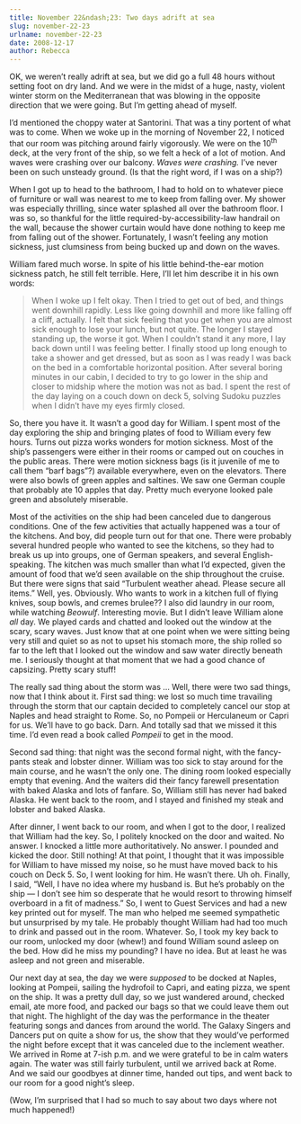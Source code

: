 ```yaml
---
title: November 22&ndash;23: Two days adrift at sea
slug: november-22-23
urlname: november-22-23
date: 2008-12-17
author: Rebecca
---
```

OK, we weren&#x02bc;t really adrift at sea, but we did go a full 48 hours
without setting foot on dry land. And we were in the midst of a huge, nasty,
violent winter storm on the Mediterranean that was blowing in the opposite
direction that we were going. But I&#x02bc;m getting ahead of myself.

I&#x02bc;d mentioned the choppy water at Santorini. That was a tiny portent of
what was to come. When we woke up in the morning of November 22, I noticed that
our room was pitching around fairly vigorously. We were on the 10<sup>th</sup>
deck, at the very front of the ship, so we felt a heck of a lot of motion. And
waves were crashing over our balcony. *Waves were crashing.* I&#x02bc;ve never
been on such unsteady ground. (Is that the right word, if I was on a ship?)

When I got up to head to the bathroom, I had to hold on to whatever piece of
furniture or wall was nearest to me to keep from falling over. My shower was
especially thrilling, since water splashed all over the bathroom floor. I was
so, so thankful for the little required-by-accessibility-law handrail on the
wall, because the shower curtain would have done nothing to keep me from falling
out of the shower. Fortunately, I wasn&#x02bc;t feeling any motion sickness,
just clumsiness from being bucked up and down on the waves.

William fared much worse. In spite of his little behind-the-ear motion sickness
patch, he still felt terrible. Here, I&#x02bc;ll let him describe it in his own
words:

<blockquote class="blockquote pl-3 border-left">
	When I woke up I felt okay. Then I tried to get out of bed, and things went
	downhill rapidly. Less like going downhill and more like falling off a
	cliff, actually. I felt that sick feeling that you get when you are almost
	sick enough to lose your lunch, but not quite. The longer I stayed standing
	up, the worse it got. When I couldn&#x02bc;t stand it any more, I lay back
	down until I was feeling better. I finally stood up long enough to take a
	shower and get dressed, but as soon as I was ready I was back on the bed in
	a comfortable horizontal position. After several boring minutes in our
	cabin, I decided to try to go lower in the ship and closer to midship where
	the motion was not as bad. I spent the rest of the day laying on a couch
	down on deck 5, solving Sudoku puzzles when I didn&#x02bc;t have my eyes
	firmly closed.
</blockquote>

So, there you have it. It wasn&#x02bc;t a good day for William. I spent most of
the day exploring the ship and bringing plates of food to William every few
hours. Turns out pizza works wonders for motion sickness. Most of the
ship&#x02bc;s passengers were either in their rooms or camped out on couches in
the public areas. There were motion sickness bags (is it juvenile of me to call
them &ldquo;barf bags&rdquo;?) available everywhere, even on the elevators.
There were also bowls of green apples and saltines. We saw one German couple
that probably ate 10 apples that day. Pretty much everyone looked pale green and
absolutely miserable.

Most of the activities on the ship had been canceled due to dangerous
conditions. One of the few activities that actually happened was a tour of the
kitchens. And boy, did people turn out for that one. There were probably several
hundred people who wanted to see the kitchens, so they had to break us up into
groups, one of German speakers, and several English-speaking. The kitchen was
much smaller than what I&#x02bc;d expected, given the amount of food that
we&#x02bc;d seen available on the ship throughout the cruise. But there were
signs that said &ldquo;Turbulent weather ahead. Please secure all items.&rdquo;
Well, yes. Obviously. Who wants to work in a kitchen full of flying knives, soup
bowls, and cremes brulee?? I also did laundry in our room, while watching
_Beowulf_. Interesting movie. But I didn&#x02bc;t leave William alone *all* day.
We played cards and chatted and looked out the window at the scary, scary waves.
Just know that at one point when we were sitting being very still and quiet so
as not to upset his stomach more, the ship rolled so far to the left that I
looked out the window and saw water directly beneath me. I seriously thought at
that moment that we had a good chance of capsizing. Pretty scary stuff!

The really sad thing about the storm was &hellip; Well, there were two sad
things, now that I think about it. First sad thing: we lost so much time
travailing through the storm that our captain decided to completely cancel our
stop at Naples and head straight to Rome. So, no Pompeii or Herculaneum or Capri
for us. We&#x02bc;ll have to go back. Darn. And totally sad that we missed it
this time. I&#x02bc;d even read a book called _Pompeii_ to get in the mood.

Second sad thing: that night was the second formal night, with the fancy-pants
steak and lobster dinner. William was too sick to stay around for the main
course, and he wasn&#x02bc;t the only one. The dining room looked especially
empty that evening. And the waiters did their fancy farewell presentation with
baked Alaska and lots of fanfare. So, William still has never had baked Alaska.
He went back to the room, and I stayed and finished my steak and lobster and
baked Alaska.

After dinner, I went back to our room, and when I got to the door, I realized
that William had the key. So, I politely knocked on the door and waited. No
answer. I knocked a little more authoritatively. No answer. I pounded and kicked
the door. Still nothing! At that point, I thought that it was impossible for
William to have missed my noise, so he must have moved back to his couch on Deck
5. So, I went looking for him. He wasn&#x02bc;t there. Uh oh. Finally, I said,
&ldquo;Well, I have no idea where my husband is. But he&#x02bc;s probably on the
ship &mdash; I don&#x02bc;t see him so desperate that he would resort to
throwing himself overboard in a fit of madness.&rdquo; So, I went to Guest
Services and had a new key printed out for myself. The man who helped me seemed
sympathetic but unsurprised by my tale. He probably thought William had had too
much to drink and passed out in the room. Whatever. So, I took my key back to
our room, unlocked my door (whew!) and found William sound asleep on the bed.
How did he miss my pounding? I have no idea. But at least he was asleep and not
green and miserable.

Our next day at sea, the day we were *supposed* to be docked at Naples, looking
at Pompeii, sailing the hydrofoil to Capri, and eating pizza, we spent on the
ship. It was a pretty dull day, so we just wandered around, checked email, ate
more food, and packed our bags so that we could leave them out that night. The
highlight of the day was the performance in the theater featuring songs and
dances from around the world. The Galaxy Singers and Dancers put on quite a show
for us, the show that they would&#x02bc;ve performed the night before except
that it was canceled due to the inclement weather. We arrived in Rome at 7-ish
p.m. and we were grateful to be in calm waters again. The water was still fairly
turbulent, until we arrived back at Rome. And we said our goodbyes at dinner
time, handed out tips, and went back to our room for a good night&#x02bc;s
sleep.

(Wow, I&#x02bc;m surprised that I had so much to say about two days where not
much happened!)

